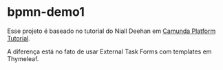 bpmn-demo1
============================

Esse projeto é baseado no tutorial do Niall Deehan em [Camunda Platform Tutorial](https://www.youtube.com/watch?v=sgcSm7YneTs&t=188s).

A diferença está no fato de usar External Task Forms com templates em Thymeleaf.